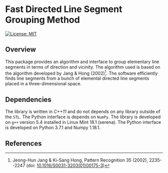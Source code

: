 # Fast Directed Line Segment Grouping Method
[![License: MIT](https://img.shields.io/badge/License-MIT-yellow.svg)](https://opensource.org/licenses/MIT)

## Overview
This package provides an algorithm and interface to group elementary line segments in terms of direction and vicinity. The algorithm used is based on the algorithm developed by Jang & Hong (2002)[^JH2002]. The software efficiently finds line segments from a bunch of elemental directed line segments placed in a three-dimensional space.


## Dependencies
The library is written in _C++11_ and do not depends on any library outside of the `STL`. The Python interface is depends on `NumPy`. The library is developed on `g++` version 5.4 installed in Linux Mint 18.1 (serena). The Python interface is developed on Python 3.7.1 and Numpy 1.18.1.


## References
[^JH2002]: Jeong-Hun Jang & Ki-Sang Hong, Pattern Recognition 35 (2002), 2235--2247 (doi: [10.1016/S0031-3203(01)00175-3](https://doi.org/10.1016/S0031-3203(01)00175-3 "Jand & Hong (2002)"))
